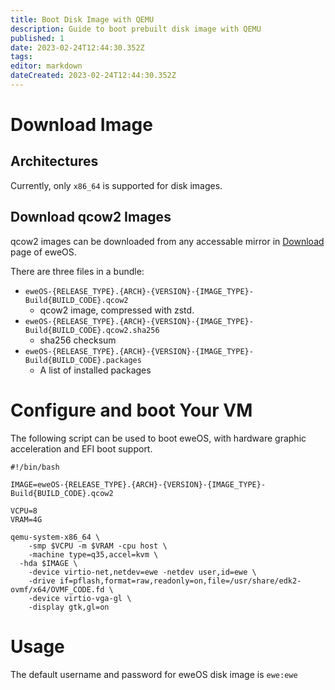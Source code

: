 ```yaml
---
title: Boot Disk Image with QEMU
description: Guide to boot prebuilt disk image with QEMU
published: 1
date: 2023-02-24T12:44:30.352Z
tags: 
editor: markdown
dateCreated: 2023-02-24T12:44:30.352Z
---
```


# Download Image

## Architectures

Currently, only `x86_64` is supported for disk images.

## Download qcow2 Images

qcow2 images can be downloaded from any accessable mirror in [Download](https://os.ewe.moe/download) page of eweOS.

There are three files in a bundle:

- `eweOS-{RELEASE_TYPE}.{ARCH}-{VERSION}-{IMAGE_TYPE}-Build{BUILD_CODE}.qcow2`
	- qcow2 image, compressed with zstd.
- `eweOS-{RELEASE_TYPE}.{ARCH}-{VERSION}-{IMAGE_TYPE}-Build{BUILD_CODE}.qcow2.sha256`
  - sha256 checksum
- `eweOS-{RELEASE_TYPE}.{ARCH}-{VERSION}-{IMAGE_TYPE}-Build{BUILD_CODE}.packages`
  - A list of installed packages

# Configure and boot Your VM

The following script can be used to boot eweOS, with hardware graphic acceleration and EFI boot support.

```
#!/bin/bash

IMAGE=eweOS-{RELEASE_TYPE}.{ARCH}-{VERSION}-{IMAGE_TYPE}-Build{BUILD_CODE}.qcow2

VCPU=8
VRAM=4G

qemu-system-x86_64 \
	-smp $VCPU -m $VRAM -cpu host \
	-machine type=q35,accel=kvm \
  -hda $IMAGE \
	-device virtio-net,netdev=ewe -netdev user,id=ewe \
	-drive if=pflash,format=raw,readonly=on,file=/usr/share/edk2-ovmf/x64/OVMF_CODE.fd \
	-device virtio-vga-gl \
	-display gtk,gl=on
```

# Usage

The default username and password for eweOS disk image is `ewe:ewe`